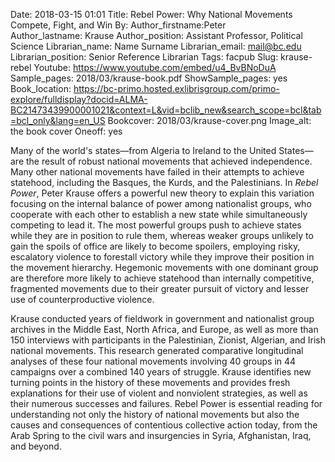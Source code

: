 Date: 2018-03-15 01:01
Title: Rebel Power: Why National Movements Compete, Fight, and Win
By: 
Author_firstname:Peter    
Author_lastname: Krause
Author_position: Assistant Professor, Political Science
Librarian_name: Name Surname
Librarian_email: mail@bc.edu
Librarian_position: Senior Reference Librarian
Tags: facpub
Slug: krause-rebel
Youtube: https://www.youtube.com/embed/u4_BvBNoDuA
Sample_pages: 2018/03/krause-book.pdf
ShowSample_pages: yes
Book_location: https://bc-primo.hosted.exlibrisgroup.com/primo-explore/fulldisplay?docid=ALMA-BC21473439900001021&context=L&vid=bclib_new&search_scope=bcl&tab=bcl_only&lang=en_US
Bookcover: 2018/03/krause-cover.png
Image_alt: the book cover
Oneoff: yes

Many of the world's states—from Algeria to Ireland to the United States—are the result of robust national movements that achieved independence. Many other national movements have failed in their attempts to achieve statehood, including the Basques, the Kurds, and the Palestinians. In <em>Rebel Power</em>, Peter Krause offers a powerful new theory to explain this variation focusing on the internal balance of power among nationalist groups, who cooperate with each other to establish a new state while simultaneously competing to lead it. The most powerful groups push to achieve states while they are in position to rule them, whereas weaker groups unlikely to gain the spoils of office are likely to become spoilers, employing risky, escalatory violence to forestall victory while they improve their position in the movement hierarchy. Hegemonic movements with one dominant group are therefore more likely to achieve statehood than internally competitive, fragmented movements due to their greater pursuit of victory and lesser use of counterproductive violence.

Krause conducted years of fieldwork in government and nationalist group archives in the Middle East, North Africa, and Europe, as well as more than 150 interviews with participants in the Palestinian, Zionist, Algerian, and Irish national movements. This research generated comparative longitudinal analyses of these four national movements involving 40 groups in 44 campaigns over a combined 140 years of struggle. Krause identifies new turning points in the history of these movements and provides fresh explanations for their use of violent and nonviolent strategies, as well as their numerous successes and failures. Rebel Power is essential reading for understanding not only the history of national movements but also the causes and consequences of contentious collective action today, from the Arab Spring to the civil wars and insurgencies in Syria, Afghanistan, Iraq, and beyond.
